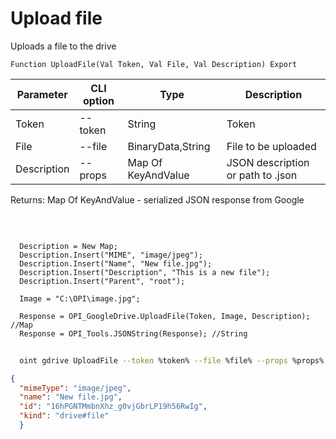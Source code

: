 ﻿---
sidebar_position: 4
---

# Upload file
 Uploads a file to the drive



`Function UploadFile(Val Token, Val File, Val Description) Export`

  | Parameter | CLI option | Type | Description |
  |-|-|-|-|
  | Token | --token | String | Token |
  | File | --file | BinaryData,String | File to be uploaded |
  | Description | --props | Map Of KeyAndValue | JSON description or path to .json |

  
  Returns:  Map Of KeyAndValue - serialized JSON response from Google

<br/>




```bsl title="Code example"
  
  Description = New Map;
  Description.Insert("MIME", "image/jpeg");
  Description.Insert("Name", "New file.jpg");
  Description.Insert("Description", "This is a new file");
  Description.Insert("Parent", "root");
  
  Image = "C:\OPI\image.jpg";
  
  Response = OPI_GoogleDrive.UploadFile(Token, Image, Description); //Map
  Response = OPI_Tools.JSONString(Response); //String
```



```sh title="CLI command example"
    
  oint gdrive UploadFile --token %token% --file %file% --props %props%

```

```json title="Result"
{
  "mimeType": "image/jpeg",
  "name": "New file.jpg",
  "id": "16hPGNTMmbnXhz_g0vjGbrLP19h56RwIg",
  "kind": "drive#file"
  }
```
